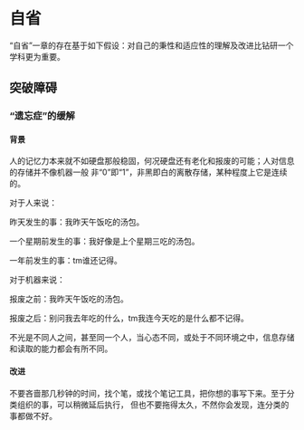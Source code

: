 自省
=====

“自省”一章的存在基于如下假设：对自己的秉性和适应性的理解及改进比钻研一个学科更为重要。

## 突破障碍

### “遗忘症”的缓解

#### 背景

人的记忆力本来就不如硬盘那般稳固，何况硬盘还有老化和报废的可能；人对信息的存储并不像机器一般
非“0”即“1”，非黑即白的离散存储，某种程度上它是连续的。

对于人来说：

昨天发生的事：我昨天午饭吃的汤包。

一个星期前发生的事：我好像是上个星期三吃的汤包。

一年前发生的事：tm谁还记得。

对于机器来说：

报废之前：我昨天午饭吃的汤包。

报废之后：别问我去年吃的什么，tm我连今天吃的是什么都不记得。

不光是不同人之间，甚至同一个人，当心态不同，或处于不同环境之中，信息存储和读取的能力都会有所不同。

#### 改进

不要吝啬那几秒钟的时间，找个笔，或找个笔记工具，把你想的事写下来。至于分类组织的事，可以稍微延后执行，
但也不要拖得太久，不然你会发现，连分类的事都做不好。
